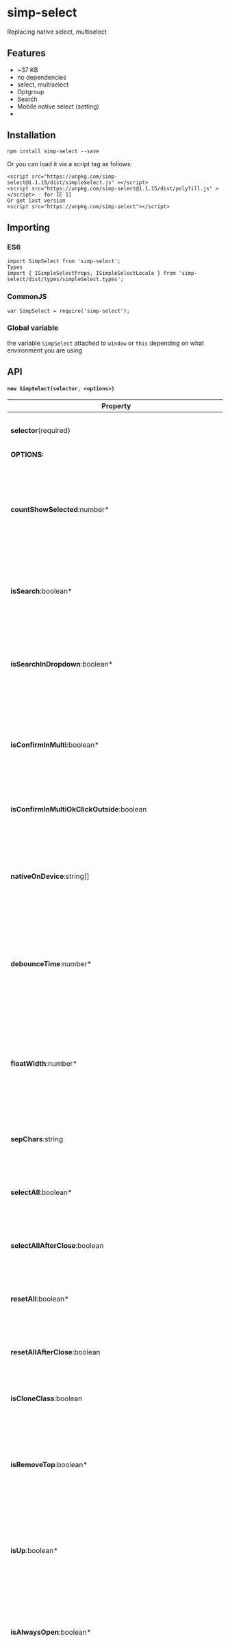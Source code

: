 # simp-select

Replacing native select, multiselect

## Features
- ~37 KB
- no dependencies
- select, multiselect
- Optgroup
- Search
- Mobile native select (setting)
- 

## Installation
```
npm install simp-select --save
```
Or you can load it via a script tag as follows:
```
<script src="https://unpkg.com/simp-select@1.1.15/dist/simpleSelect.js" ></script>
<script src="https://unpkg.com/simp-select@1.1.15/dist/polyfill.js" ></script> - for IE 11
Or get last version
<script src="https://unpkg.com/simp-select"></script>
```
## Importing
### ES6
```
import SimpSelect from 'simp-select';
Types
import { ISimpleSelectProps, ISimpleSelectLocale } from 'simp-select/dist/types/simpleSelect.types';
```
### CommonJS
```
var SimpSelect = require('simp-select');
```
### Global variable
the variable `SimpSelect` attached to `window` or `this` depending on what environment you are using

## API
#### `new SimpSelect(selector, <options>)`

| Property                                                             | Value                                                                                                                                                                                                               |
|----------------------------------------------------------------------|---------------------------------------------------------------------------------------------------------------------------------------------------------------------------------------------------------------------|
| **selector**(required)                                               | string(css selector), HTMLSelectElement, HTMLSelectElement(Array, HTMLSelectElement)                                                                                                                                |
| **OPTIONS:**                                                         |                                                                                                                                                                                                                     |
| **countShowSelected**:number*                                        | <p>default: **3**  </p> Show count selected options. If more then this count, showed template: Selected: 4<p>Or - `data-simple-count-shows-selected="3"` - in select</p>                                            |
| **isSearch**:boolean*                                                | <p>default: **false**  </p>  Show input for filter items <p>Or - `data-simple-select-search="true"` - in select</p>                                                                                                 |
| **isSearchInDropdown**:boolean*                                      | <p>default: **false**  </p>  Show search input inside dropdown <p>Or - `data-simple-select-search-dropdown="true"` - in select</p>                                                                                  |
| **isConfirmInMulti**:boolean*                                        | <p>default: **false**  </p>  Show buttons `OK` and `Cancel`.  Only Multiselect <p>Or `data-simple-is-confirm="true" - in select`</>                                                                                 |
| **isConfirmInMultiOkClickOutside**:boolean                           | <p>default: **false**  </p> Click outside like click by button `OK`. Only if `isConfirmInMulti=true`                                                                                                                |
| **nativeOnDevice**:string[]                                          | <p>default: **'Android', 'BlackBerry', 'iPhone', 'iPad', 'iPod', 'Opera Mini', 'IEMobile', 'Silk'**  </p> The system default select list is rendered on the matched device(Check useragent ).                       |
| **debounceTime**:number*                                             | <p>default: **0**  </p> The change event will not be triggered immediately, but after a specified amount of time. <p>Or `data-simple-debounce-time="1000"` in select</p>                                            |
| **floatWidth**:number*                                               | <p>default: **767**  </p> Minimum screen width of device below which the dropdown is rendered like popup. <p>Or `data-simple-float-width="500" in select. Or data-simple-float-none="true" - cancel for select`</p> |
| **sepChars**:string                                                  | <p>default: **,**  </p>   Separator for selected element. Show                                                                                                                                                      |
| **selectAll**:boolean*                                               | <p>default: **false**</p>  Show button - `Select all` <p>Or `data-simple-select-all="true"` in select</p>                                                                                                           |
| **selectAllAfterClose**:boolean                                      | <p>default: **true**</p>  Close dropdown after click for `select all`                                                                                                                                               |
| **resetAll**:boolean*                                                | <p>default: **false**</p>  Show button - `Reset all` <p>Or `data-simple-reset-all="true"` in select</p>                                                                                                             |
| **resetAllAfterClose**:boolean                                       | <p>default: **true**</p>  Close dropdown after click for `Reset all`                                                                                                                                                |
| **isCloneClass**:boolean                                             | <p>default: **true**</p>  Clone class from native select to wrapper created select                                                                                                                                  |
| **isRemoveTop**:boolean*                                             | <p>default: **false**</p> Do not create top element (Title, arrow, search ) (default: false) <p>Or `data-simple-remove-top="true"` in select</p>                                                                    |
| **isUp**:boolean*                                                    | <p>default: **false**</p> Dropdown rendering  the direction in which to open the dropdown (default: false) <p>Or `data-simple-up="true"` in select</p>                                                              |
| **isAlwaysOpen**:boolean*                                            | <p>default: **false**</p> Dropdown always open (default: false) <p>Or `data-simple-always-open="true"` in select</p>                                                                                                |
| **isAlwaysOpenShowDisabledTabindex**:boolean*                        | <p>default: **false**</p> Set tabindex (tabindex="0") for disabled element (In Always open list)                                                                                                                    |
| **isOnlyPlaceholder**:boolean*                                       | <p>default: **false**</p> Show only placeholder. Don't show selected options (default: false) <p>Or `data-simple-is-only-placeholder="true"` in select</p>                                                          |
| **detectNative**:function                                            | <p>default: **none**</p>  Return `true` if need rendering native select                                                                                                                                             |
| **changeBodyLi**:function                                            | <p>default: **none**</p>  Custom <li>(body) item renderer                                                                                                                                                           |
| **locale**:{key: string}                                             | <p>default: **simpleSelectLocale** **</p>  Object of locales. **                                                                                                                                                    |
| **historyMaxSize**: number                                           | <p>default: **0** </p>  Maximum number of saved changes.                                                                                                                                                            |
| **isScrollToCheckedFirst**: boolean                                  | <p>default: **true** </p>  Scroll to the first element. This works only on the first opening.                                                                                                                       |
| **isScrollToCheckedAlways**: boolean                                 | <p>default: **false** </p> Scroll to the first element. This works on each opening.                                                                                                                                 |
| **isDebounceStatusBar**: boolean                                     | <p>default: **false** </p> Status bar if multiselect has debounce.  <p>Or `data-simple-debounce-status-bar="true"` in select</p>                                                                                    |
| **isNeedFormatTitle**: boolean                                       | <p>default: **false** </p> If you need to clear the line for the title                                                                                                                                              |
| **formatTitle**: function                                            | <p>default: **none** </p> Custom Line Clearing Function for Title                                                                                                                                                   |
| **addClasses**: string                                               | <p>default: **''** </p> Add classes for wrapper SimpSelect. <p>Or `data-simple-add-classes="class1 class2"` in select</p>                                                                                           |
| ***Options only DOM elements***                                      |                                                                                                                                                                                                                     |
| **data-simple-placeholder="text": Select**                           | Replace default placeholder (locale.title)                                                                                                                                                                          |
| **data-simple-item-html-before="<div>before</div>: Select**          | Add HTML before content (for item Li)                                                                                                                                                                               |
| **data-simple-item-html-after="<div>after</div>": Select**           | Add HTML after content (for item Li)                                                                                                                                                                                |
| **data-simple-add-classes="class1 class2": Select**                  | Add classes for wrapper SimpSelect                                                                                                                                                                                  |
| **data-simple-html-before="<span>before</span>": option**            | Add HTML before content (for item Li)                                                                                                                                                                               |
| **data-simple-html-after="<span>after</span>": option**              | Add HTML after content (for item Li)                                                                                                                                                                                |
| **data-simple-show-checkbox: Select**                                | Show checkbox in item (Li) (for single select)                                                                                                                                                                      |
| ***Callbacks***                                                      |                                                                                                                                                                                                                     |
| **callbackInitialization: (item:SimpleSelectItem) => void**          | Before initialization                                                                                                                                                                                               |
| **callbackInitialized**:(item:SimpleSelectItem) => void;             | After initialization                                                                                                                                                                                                |
| **callbackOpen**: (item:SimpleSelectItem) => void;                   | Open dropdown                                                                                                                                                                                                       |
| **callbackClose**: (item:SimpleSelectItem) => void;                  | Close dropdown                                                                                                                                                                                                      |
| **callbackDestroyInit**: (item:SimpleSelectItem) => void;            | Before destroy SimpSelect                                                                                                                                                                                           |
| **callbackDestroy**: (item:SimpleSelectItem) => void;                | After destroy SimpSelect                                                                                                                                                                                            |
| **callbackChangeSelect** :(e: Event, item:SimpleSelectItem) => void; | Change SimpSelect (change options)                                                                                                                                                                                  |
| ***Methods***                                                        |                                                                                                                                                                                                                     |
| **reload**:select(DomElement).SimpSelect.reload()                    | Reload SimpSelect.                                                                                                                                                                                                  |
| **update**:select(DomElement).SimpSelect.update()                    | Update list (ul in dropdown)                                                                                                                                                                                        |
| **detach**:select(DomElement).SimpSelect.detach()                    | Detach SimpSelect.                                                                                                                                                                                                  |
| **getHistory**:select(DomElement).SimpSelect.getHistory()            | Get history.                                                                                                                                                                                                        |
| **getHistoryLast**:select(DomElement).SimpSelect.getHistoryLast()    | Get history - last element.                                                                                                                                                                                         |
| **getHistoryFirst**:select(DomElement).SimpSelect.getHistoryFirst()  | Get history - first element.                                                                                                                                                                                        |
| **getInstance**:select(DomElement).SimpSelect.getInstance()          | Get instance SimpSelect.                                                                                                                                                                                            |
| ***const simpleSelect = new SimpleSelect('select')***                | Instance of the SimpleSelect plugin object                                                                                                                                                                          |
| **getSelectById('ID')**:simpleSelect.getSelectById('ID')             | Get item SimpSelect for ID (data-simple-select-init="ID" - dem element select)                                                                                                                                      |
| **getSelectFirst()**:simpleSelect.getSelectFirst()                   | Get first item SimpSelect                                                                                                                                                                                           |
| **getSelects()**:simpleSelect.getSelects()                           | Get list SimpSelect                                                                                                                                                                                                 |
| **getSelects()**:simpleSelect.getSelects()                           | Get list SimpSelect                                                                                                                                                                                                 |

**Data attributes in DOM element(select) more important than initialization options.*
```
**Object of locales.
const simpleSelectLocale: = {
  noSearch: 'No matches for',
  searchText: 'Search',
  title: 'Select',
  selected: 'Selected:',
  all: 'all',
  ok: 'Ok',
  cancel: 'Cancel',
  selectAll: 'Select all',
  resetAll: 'Reset all',
};
```


## Example Usage
``` 
import SimpleSelect from 'simp-select';

new SimpleSelect('select');
```

## Demo
View Live [Demo Here](https://yura-brd.github.io/SimpSelect/).

## Browser Support
Supported on all modern browsers

### For IE 11 need polyfills (Or Include file polyfill.js):
#### window.CustomEvent, Array.from, Array.prototype.forEach, NodeList.prototype.forEach, Element.prototype.matches,Element.prototype.closest
